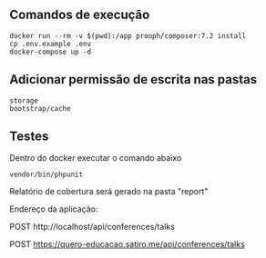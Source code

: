## Comandos de execução
```
docker run --rm -v $(pwd):/app prooph/composer:7.2 install
cp .env.example .env
docker-compose up -d
```

## Adicionar permissão de escrita nas pastas
```
storage
bootstrap/cache
```

## Testes
Dentro do docker executar o comando abaixo
```
vendor/bin/phpunit
```
Relatório de cobertura será gerado na pasta "report"

Endereço da aplicação:

POST http://localhost/api/conferences/talks

POST https://quero-educacao.satiro.me/api/conferences/talks